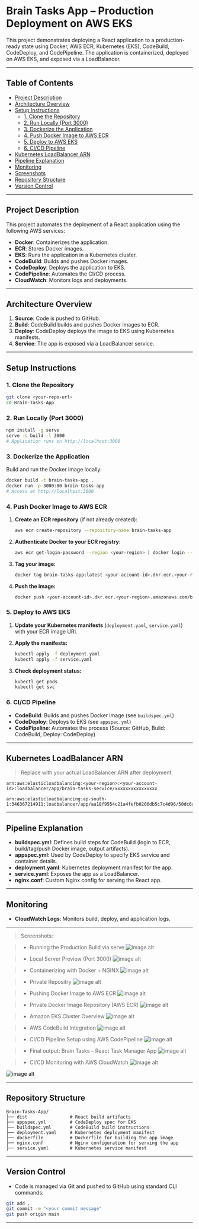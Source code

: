 # Brain Tasks App – Production Deployment on AWS EKS

This project demonstrates deploying a React application to a production-ready state using Docker, AWS ECR, Kubernetes (EKS), CodeBuild, CodeDeploy, and CodePipeline. The application is containerized, deployed on AWS EKS, and exposed via a LoadBalancer.

---

## Table of Contents

- [Project Description](#project-description)
- [Architecture Overview](#architecture-overview)
- [Setup Instructions](#setup-instructions)
  - [1. Clone the Repository](#1-clone-the-repository)
  - [2. Run Locally (Port 3000)](#2-run-locally-port-3000)
  - [3. Dockerize the Application](#3-dockerize-the-application)
  - [4. Push Docker Image to AWS ECR](#4-push-docker-image-to-aws-ecr)
  - [5. Deploy to AWS EKS](#5-deploy-to-aws-eks)
  - [6. CI/CD Pipeline](#6-cicd-pipeline)
- [Kubernetes LoadBalancer ARN](#kubernetes-loadbalancer-arn)
- [Pipeline Explanation](#pipeline-explanation)
- [Monitoring](#monitoring)
- [Screenshots](#screenshots)
- [Repository Structure](#repository-structure)
- [Version Control](#version-control)

---

## Project Description

This project automates the deployment of a React application using the following AWS services:

- **Docker**: Containerizes the application.
- **ECR**: Stores Docker images.
- **EKS**: Runs the application in a Kubernetes cluster.
- **CodeBuild**: Builds and pushes Docker images.
- **CodeDeploy**: Deploys the application to EKS.
- **CodePipeline**: Automates the CI/CD process.
- **CloudWatch**: Monitors logs and deployments.

---

## Architecture Overview

1. **Source**: Code is pushed to GitHub.
2. **Build**: CodeBuild builds and pushes Docker images to ECR.
3. **Deploy**: CodeDeploy deploys the image to EKS using Kubernetes manifests.
4. **Service**: The app is exposed via a LoadBalancer service.

---

## Setup Instructions

### 1. Clone the Repository

```sh
git clone <your-repo-url>
cd Brain-Tasks-App
```

### 2. Run Locally (Port 3000)

```sh
npm install -g serve
serve -s build -l 3000
# Application runs on http://localhost:3000
```

### 3. Dockerize the Application

Build and run the Docker image locally:

```sh
docker build -t brain-tasks-app .
docker run -p 3000:80 brain-tasks-app
# Access at http://localhost:3000
```

### 4. Push Docker Image to AWS ECR

1. **Create an ECR repository** (if not already created):

   ```sh
   aws ecr create-repository --repository-name brain-tasks-app
   ```

2. **Authenticate Docker to your ECR registry:**

   ```sh
   aws ecr get-login-password --region <your-region> | docker login --username AWS --password-stdin <your-account-id>.dkr.ecr.<your-region>.amazonaws.com
   ```

3. **Tag your image:**

   ```sh
   docker tag brain-tasks-app:latest <your-account-id>.dkr.ecr.<your-region>.amazonaws.com/brain-tasks-app:latest
   ```

4. **Push the image:**

   ```sh
   docker push <your-account-id>.dkr.ecr.<your-region>.amazonaws.com/brain-tasks-app:latest
   ```

### 5. Deploy to AWS EKS

1. **Update your Kubernetes manifests** (`deployment.yaml`, `service.yaml`) with your ECR image URI.
2. **Apply the manifests:**

   ```sh
   kubectl apply -f deployment.yaml
   kubectl apply -f service.yaml
   ```

3. **Check deployment status:**

   ```sh
   kubectl get pods
   kubectl get svc
   ```

### 6. CI/CD Pipeline

- **CodeBuild**: Builds and pushes Docker image (see `buildspec.yml`)
- **CodeDeploy**: Deploys to EKS (see `appspec.yml`)
- **CodePipeline**: Automates the process (Source: GitHub, Build: CodeBuild, Deploy: CodeDeploy)

---

## Kubernetes LoadBalancer ARN

> Replace with your actual LoadBalancer ARN after deployment.

```
arn:aws:elasticloadbalancing:<your-region>:<your-account-id>:loadbalancer/app/brain-tasks-service/xxxxxxxxxxxxxxxx

arn:aws:elasticloadbalancing:ap-south-1:346367214911:loadbalancer/app/aa18f9554c21a4fefb0206db5c7c4d96/50dc6a7f2c0c9188

```

---

## Pipeline Explanation

- **buildspec.yml**: Defines build steps for CodeBuild (login to ECR, build/tag/push Docker image, output artifacts).
- **appspec.yml**: Used by CodeDeploy to specify EKS service and container details.
- **deployment.yaml**: Kubernetes deployment manifest for the app.
- **service.yaml**: Exposes the app as a LoadBalancer.
- **nginx.conf**: Custom Nginx config for serving the React app.

---

## Monitoring

- **CloudWatch Logs**: Monitors build, deploy, and application logs.

---

> Screenshots:

 
> - Running the Production Build via serve
![image alt](https://github.com/Kamalesh0610/Brain-Tasks-App/blob/main/Screenshot/01.png)



> - Local Server Preview (Port 3000)
![image alt](https://github.com/Kamalesh0610/Brain-Tasks-App/blob/main/Screenshot/02.png)



> - Containerizing with Docker + NGINX
![image alt](https://github.com/Kamalesh0610/Brain-Tasks-App/blob/main/Screenshot/03.png)



> - Private Repositry
![image alt](https://github.com/Kamalesh0610/Brain-Tasks-App/blob/main/Screenshot/05.png)



> - Pushing Docker Image to AWS ECR
![image alt](https://github.com/Kamalesh0610/Brain-Tasks-App/blob/main/Screenshot/06.png)



> - Private Docker Image Repository (AWS ECR)
![image alt](https://github.com/Kamalesh0610/Brain-Tasks-App/blob/main/Screenshot/07.png)



> - Amazon EKS Cluster Overview
![image alt](https://github.com/Kamalesh0610/Brain-Tasks-App/blob/main/Screenshot/08.png)



> - AWS CodeBuild Integration
![image alt](https://github.com/Kamalesh0610/Brain-Tasks-App/blob/main/Screenshot/09.png)



> - CI/CD Pipeline Setup using AWS CodePipeline
![image alt](https://github.com/Kamalesh0610/Brain-Tasks-App/blob/main/Screenshot/10.png)



> - Final output: Brain Tasks – React Task Manager App
![image alt](https://github.com/Kamalesh0610/Brain-Tasks-App/blob/main/Screenshot/11.png)



> - CI/CD Monitoring with AWS CloudWatch
![image alt](https://github.com/Kamalesh0610/Brain-Tasks-App/blob/main/Screenshot/12.png)



>  
![image alt](https://github.com/Kamalesh0610/Brain-Tasks-App/blob/main/Screenshot/13.png)



---

## Repository Structure

```
Brain-Tasks-App/
├── dist                # React build artifacts
├── appspec.yml         # CodeDeploy spec for EKS
├── buildspec.yml       # CodeBuild build instructions
├── deployment.yaml     # Kubernetes deployment manifest
├── dockerfile          # Dockerfile for building the app image
├── nginx.conf          # Nginx configuration for serving the app
├── service.yaml        # Kubernetes service manifest
```

---

## Version Control

- Code is managed via Git and pushed to GitHub using standard CLI commands:

```sh
git add .
git commit -m "<your commit message"
git push origin main
```

---
